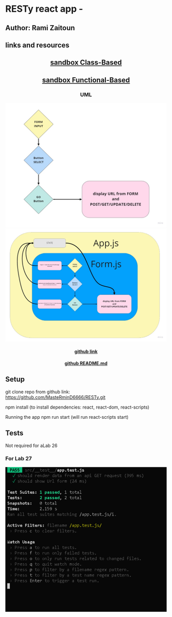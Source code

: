 # RESTy react app - 


## Author: Rami Zaitoun

## links and resources

## <center> [sandbox Class-Based](https://codesandbox.io/s/optimistic-germain-bcjkr) </center>
## <center> [sandbox Functional-Based](https://codesandbox.io/s/epic-leaf-hf05l?file=/src/app.js) </center>


### <center> UML </center>
![UML ](/assets/RESTy-1-UML.jpg)
![UML - including state](/assets/RESTy-2-UML.jpg)
#### <center> [github link](https://github.com/MasteRminD6666/RESTy) </center>
#### <center> [github README.md](https://github.com/MasteRminD6666/RESTy/blob/master/README.md) </center>


## Setup

git clone repo from github link:
https://github.com/MasteRminD6666/RESTy.git

npm install
(to install dependencies: react, react-dom, react-scripts)

Running the app
npm run start (will run react-scripts start)

## Tests

Not required  for aLab 26 

### For Lab 27

![](assets/testing.PNG)
